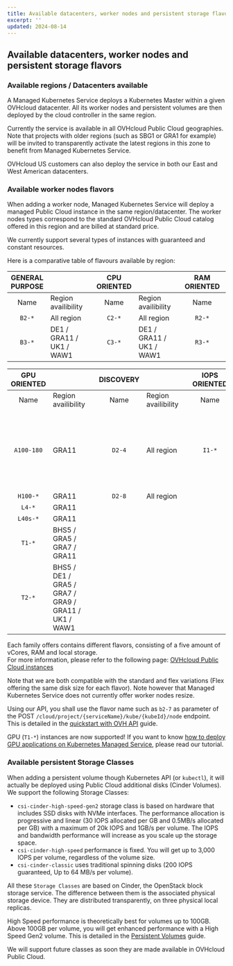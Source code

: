 ```yaml
---
title: Available datacenters, worker nodes and persistent storage flavors
excerpt: ''
updated: 2024-08-14
---
```


## Available datacenters, worker nodes and persistent storage flavors

### Available regions / Datacenters available

A Managed Kubernetes Service deploys a Kubernetes Master within a given OVHcloud datacenter.
All its worker nodes and persistent volumes are then deployed by the cloud controller in the same region.

Currently the service is available in all OVHcloud Public Cloud geographies.
Note that projects with older regions (such as SBG1 or GRA1 for example) will be invited to transparently activate the latest regions in this zone to benefit from Managed Kubernetes Service.

OVHcloud US customers can also deploy the service in both our East and West American datacenters.

### Available worker nodes flavors

When adding a worker node, Managed Kubernetes Service will deploy a managed Public Cloud instance in the same region/datacenter. The worker nodes types correspond to the standard OVHcloud Public Cloud catalog offered in this region and are billed at standard price.

We currently support several types of instances with guaranteed and constant resources.

Here is a comparative table of flavours available by region:

| **GENERAL PURPOSE** | | | **CPU ORIENTED** | | | **RAM ORIENTED** | |
| :---: | :--- | --- | :---: | :--- | --- | :---: | :--- |
| Name | Region availibility | | Name | Region availibility | | Name | Region availibility |
| `B2-*` | All region | | `C2-*` | All region | | `R2-*` | All region |
| `B3-*` | DE1 / GRA11 / UK1 / WAW1 | | `C3-*` | DE1 / GRA11 / UK1 / WAW1 | | `R3-*` | DE1 / GRA11 / UK1 / WAW1 |

| **GPU ORIENTED** | | | **DISCOVERY** | | | **IOPS ORIENTED** | |
| :---: | :--- | --- | :---: | :--- | --- | :---: | :--- |
| Name | Region availibility | | Name | Region availibility | | Name | Region availibility |
| `A100-180` | GRA11 | | `D2-4` | All region | | `I1-*` | BHS5 / DE1 / GRA5 / GRA7 / GRA9 / GRA11 / SBG5 / UK1 / WAW1 |
| `H100-*` | GRA11 | | `D2-8` | All region | | | |
| `L4-*`   | GRA11 | | | | | | |
| `L40s-*` | GRA11 | | | | | | |
| `T1-*`   | BHS5 / GRA5 / GRA7 / GRA11 | | | | | | |
| `T2-*`   | BHS5 / DE1 / GRA5 / GRA7 / GRA9 / GRA11 / UK1 / WAW1 | | | | | | |

Each family offers contains different flavors, consisting of a five amount of vCores, RAM and local storage.  
For more information, please refer to the following page: [OVHcloud Public Cloud instances](https://www.ovhcloud.com/en-sg/public-cloud/prices/)

Note that we are both compatible with the standard and flex variations (Flex offering the same disk size for each flavor).
Note however that Managed Kubernetes Service does not currently offer worker nodes resize.  

Using our API, you shall use the flavor name such as `b2-7` as parameter of the POST `/cloud/project/{serviceName}/kube/{kubeId}/node` endpoint.  
This is detailed in the [quickstart with OVH API](/pages/public_cloud/containers_orchestration/managed_kubernetes/deploying-hello-world-ovh-api) guide.

GPU (`T1-*`) instances are now supported! If you want to know [how to deploy GPU applications on Kubernetes Managed Service](/pages/public_cloud/containers_orchestration/managed_kubernetes/deploying-gpu-application), please read our tutorial.

### Available persistent Storage Classes

When adding a persistent volume though Kubernetes API (or `kubectl`), it will actually be deployed using Public Cloud additional disks (Cinder Volumes). We support the following Storage Classes:

* `csi-cinder-high-speed-gen2` storage class is based on hardware that includes SSD disks with NVMe interfaces. The performance allocation is progressive and linear (30 IOPS allocated per GB and 0.5MB/s allocated per GB) with a maximum of 20k IOPS and 1GB/s per volume. The IOPS and bandwidth performance will increase as you scale up the storage space.
* `csi-cinder-high-speed` performance is fixed. You will get up to 3,000 IOPS per volume, regardless of the volume size. 
* `csi-cinder-classic` uses traditional spinning disks (200 IOPS guaranteed, Up to 64 MB/s per volume). 

All these `Storage Classes` are based on Cinder, the OpenStack block storage service. The difference between them is the associated physical storage device. They are distributed transparently, on three physical local replicas.

High Speed performance is theoretically best for volumes up to 100GB. Above 100GB per volume, you will get enhanced performance with a High Speed Gen2 volume.
This is detailed in the [Persistent Volumes](/pages/public_cloud/containers_orchestration/managed_kubernetes/persistent-volumes-on-ovh-managed-kubernetes) guide.

We will support future classes as soon they are made available in OVHcloud Public Cloud.
